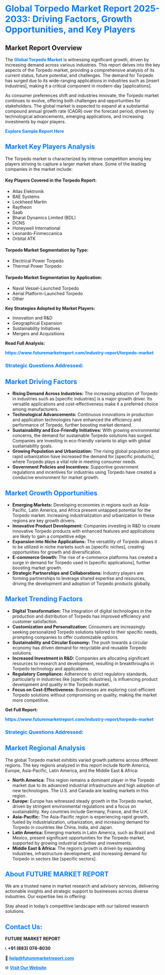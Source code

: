 <h1 style="color: #007BFF;">Global Torpedo Market Report 2025-2033: Driving Factors, Growth Opportunities, and Key Players</h1>

<section id="overview">
<h2>Market Report Overview</h2>
<p>The <a href="https://www.futuremarketreport.com/industry-report/torpedo-market" style="color: #007BFF; text-decoration: none;"><strong>Global Torpedo Market</strong></a> is witnessing significant growth, driven by increasing demand across various industries. This report delves into the key aspects of the Torpedo market, providing a comprehensive analysis of its current status, future potential, and challenges. The demand for Torpedo has surged due to its wide-ranging applications in industries such as [insert industries], making it a critical component in modern-day [applications].</p>
<p>As consumer preferences shift and industries innovate, the Torpedo market continues to evolve, offering both challenges and opportunities for stakeholders. The global market is expected to expand at a substantial compound annual growth rate (CAGR) over the forecast period, driven by technological advancements, emerging applications, and increasing investments by major players.</p>
</section>

<section id="overview">
<p><a href="https://www.futuremarketreport.com/request-sample/reportId=93160" style="color: #007BFF; text-decoration: none;"><strong>Explore Sample Report Here</strong></a></p>
</section>

<section id="key-players">
<h2 style="color: #007BFF;">Market Key Players Analysis</h2>
<p>The Torpedo market is characterized by intense competition among key players striving to capture a larger market share. Some of the leading companies in the market include:</p>
<h4>Key Players Covered in the Torpedo Report:</h4>
<ul><li>Atlas Elektronik</li><li>BAE Systems</li><li>Lockheed Martin</li><li>Raytheon</li><li>Saab</li><li>Bharat Dynamics Limited (BDL)</li><li>DCNS</li><li>Honeywell International</li><li>Leonardo-Finmeccanica</li><li>Orbital ATK</li></ul>
<h4>Torpedo Market Segmentation by Type:</h4>
<ul><li>Electrical Power Torpedo</li><li>Thermal Power Torpedo</li></ul>

<h4>Torpedo Market Segmentation by Application:</h4>
<ul><li>Naval Vessel-Launched Torpedo</li><li>Aerial Platform-Launched Torpedo</li><li>Other</li></ul>
<p><strong>Key Strategies Adopted by Market Players:</strong></p>
<ul>
<li>Innovation and R&D</li>
<li>Geographical Expansion</li>
<li>Sustainability Initiatives</li>
<li>Mergers and Acquisitions</li>
</ul>
</section>

<section>
<p><strong>Read Full Analysis: </strong></p><a href="https://www.futuremarketreport.com/industry-report/torpedo-market" style="color: #007BFF; text-decoration: none;"><strong>https://www.futuremarketreport.com/industry-report/torpedo-market</strong></a>
<h3 style="color: #007BFF;">Strategic Questions Addressed:</h3>
</section>

<section id="driving-factors">
<h2 style="color: #007BFF;">Market Driving Factors</h2>
<ul>
<li><strong>Rising Demand Across Industries:</strong> The increasing adoption of Torpedo in industries such as [specific industries] is a major growth driver. Its versatile applications and cost-effectiveness make it a preferred choice among manufacturers.</li>
<li><strong>Technological Advancements:</strong> Continuous innovations in production and application technologies have enhanced the efficiency and performance of Torpedo, further boosting market demand.</li>
<li><strong>Sustainability and Eco-Friendly Initiatives:</strong> With growing environmental concerns, the demand for sustainable Torpedo solutions has surged. Companies are investing in eco-friendly variants to align with global sustainability goals.</li>
<li><strong>Growing Population and Urbanization:</strong> The rising global population and rapid urbanization have increased the demand for [specific products], where Torpedo plays a vital role in meeting consumer needs.</li>
<li><strong>Government Policies and Incentives:</strong> Supportive government regulations and incentives for industries using Torpedo have created a conducive environment for market growth.</li>
</ul>
</section>

<section id="growth-opportunities">
<h2 style="color: #007BFF;">Market Growth Opportunities</h2>
<ul>
<li><strong>Emerging Markets:</strong> Developing economies in regions such as Asia-Pacific, Latin America, and Africa present untapped potential for the Torpedo market. Increasing industrialization and urbanization in these regions are key growth drivers.</li>
<li><strong>Innovative Product Development:</strong> Companies investing in R&D to create innovative Torpedo products with enhanced features and applications are likely to gain a competitive edge.</li>
<li><strong>Expansion into Niche Applications:</strong> The versatility of Torpedo allows it to be utilized in niche markets such as [specific niches], creating opportunities for growth and diversification.</li>
<li><strong>E-commerce Growth:</strong> The rise of e-commerce platforms has created a surge in demand for Torpedo used in [specific applications], further boosting market growth.</li>
<li><strong>Strategic Partnerships and Collaborations:</strong> Industry players are forming partnerships to leverage shared expertise and resources, driving the development and adoption of Torpedo products globally.</li>
</ul>
</section>

<section id="trending-factors">
<h2 style="color: #007BFF;">Market Trending Factors</h2>
<ul>
<li><strong>Digital Transformation:</strong> The integration of digital technologies in the production and distribution of Torpedo has improved efficiency and customer satisfaction.</li>
<li><strong>Customization and Personalization:</strong> Consumers are increasingly seeking personalized Torpedo solutions tailored to their specific needs, prompting companies to offer customizable options.</li>
<li><strong>Sustainability and Circular Economy:</strong> The push towards a circular economy has driven demand for recyclable and reusable Torpedo solutions.</li>
<li><strong>Increased Investment in R&D:</strong> Companies are allocating significant resources to research and development, resulting in breakthroughs in Torpedo technology and applications.</li>
<li><strong>Regulatory Compliance:</strong> Adherence to strict regulatory standards, particularly in industries like [specific industries], is influencing product development and quality in the Torpedo market.</li>
<li><strong>Focus on Cost-Effectiveness:</strong> Businesses are exploring cost-efficient Torpedo solutions without compromising on quality, making the market more competitive.</li>
</ul>
</section>

<section>
<p><strong>Get Full Report: </strong></p><a href="https://www.futuremarketreport.com/industry-report/torpedo-market" style="color: #007BFF; text-decoration: none;"><strong>https://www.futuremarketreport.com/industry-report/torpedo-market</strong></a>
<h3 style="color: #007BFF;">Strategic Questions Addressed:</h3>
</section>


<section id="regional-analysis">
<h2 style="color: #007BFF;">Market Regional Analysis</h2>
<p>The global Torpedo market exhibits varied growth patterns across different regions. The key regions analyzed in this report include North America, Europe, Asia-Pacific, Latin America, and the Middle East & Africa:</p>
<ul>
<li><strong>North America:</strong> This region remains a dominant player in the Torpedo market due to its advanced industrial infrastructure and high adoption of new technologies. The U.S. and Canada are leading markets in this region.</li>
<li><strong>Europe:</strong> Europe has witnessed steady growth in the Torpedo market, driven by stringent environmental regulations and a focus on sustainability. Key countries include Germany, France, and the U.K.</li>
<li><strong>Asia-Pacific:</strong> The Asia-Pacific region is experiencing rapid growth, fueled by industrialization, urbanization, and increasing demand for Torpedo in countries like China, India, and Japan.</li>
<li><strong>Latin America:</strong> Emerging markets in Latin America, such as Brazil and Mexico, present significant opportunities for the Torpedo market, supported by growing industrial activities and investments.</li>
<li><strong>Middle East & Africa:</strong> The region’s growth is driven by expanding industries, infrastructure development, and increasing demand for Torpedo in sectors like [specific sectors].</li>
</ul>
</section>

<footer>
<h2 style="color: #007BFF;">About FUTURE MARKET REPORT</h2>
<p>We are a trusted name in market research and advisory services, delivering actionable insights and strategic support to businesses across diverse industries. Our expertise lies in offering:</p>

<p>Stay ahead in today’s competitive landscape with our tailored research solutions.</p>

<h2 style="color: #007BFF;">Contact Us:</h2>
<p><strong>FUTURE MARKET REPORT</strong></p>
<p>📞 <strong>+91 (883) 074-8030</strong></p>
<p>📧 <strong><a href="mailto:help@futuremarketreport.com" style="color: #007BFF;">help@futuremarketreport.com</a></strong></p>
<p>🌐 <strong><a href="https://www.futuremarketreport.com/" style="color: #007BFF;">Visit Our Website</a></strong></p>
</footer>